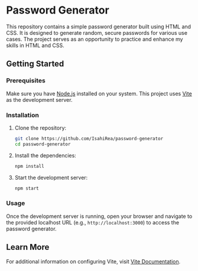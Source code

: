 # Password Generator

This repository contains a simple password generator built using HTML and CSS. It is designed to generate random, secure passwords for various use cases. The project serves as an opportunity to practice and enhance my skills in HTML and CSS.

## Getting Started

### Prerequisites
Make sure you have [Node.js](https://nodejs.org/) installed on your system. This project uses [Vite](https://vitejs.dev/) as the development server.

### Installation
1. Clone the repository:
   ```bash
   git clone https://github.com/IsahiRea/password-generator
   cd password-generator
   ```

2. Install the dependencies:
   ```bash
   npm install
   ```

3. Start the development server:
   ```bash
   npm start
   ```

### Usage
Once the development server is running, open your browser and navigate to the provided localhost URL (e.g., `http://localhost:3000`) to access the password generator.

## Learn More
For additional information on configuring Vite, visit [Vite Documentation](https://vitejs.dev/).

